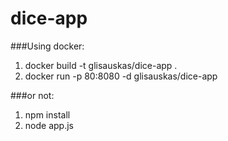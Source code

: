 # dice-app

###Using docker:
1. docker build -t glisauskas/dice-app .
2. docker run -p 80:8080 -d glisauskas/dice-app

###or not:
1. npm install
2. node app.js